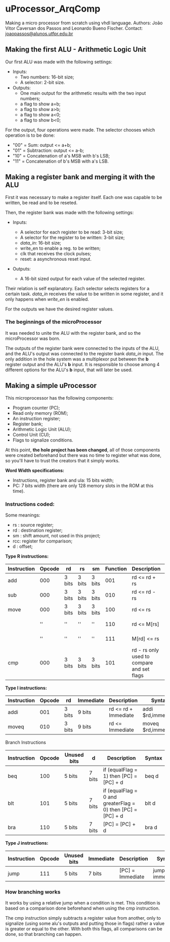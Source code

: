 # uProcessor_ArqComp

Making a micro processor from scratch using vhdl language.
Authors: João Vitor Caversan dos Passos and Leonardo Bueno Fischer.
Contact: joaopassos@alunos.utfpr.edu.br

## Making the first ALU - Arithmetic Logic Unit

Our first ALU was made with the following settings:
 - Inputs:
    - Two numbers: 16-bit size;
    - A selector: 2-bit size.
 - Outputs:
    - One main output for the arithmetic results with the two input numbers;
    - a flag to show a=b;
    - a flag to show a>b;
    - a flag to show a<0;
    - a flag to show b<0;

For the output, four operations were made. The selector chooses which operation is to be done:
 - "00" = Sum: output <= a+b;
 - "01" = Subtraction: output <= a-b;
 - "10" = Concatenation of a's MSB with b's LSB;
 - "11" = Concatenation of b's MSB with a's LSB.


## Making a register bank and merging it with the ALU

First it was necessary to make a register itself. Each one was capable to be written, be read and to be reseted.

Then, the register bank was made with the following settings:
 - Inputs:
    - A selector for each register to be read: 3-bit size;
    - A selector for the register to be written: 3-bit size;
    - *data_in*: 16-bit size;
    - write_en to enable a reg. to be written;
    - clk that receives the clock pulses;
    - reset: a asynchronous reset input.

 - Outputs:
    - A 16-bit sized output for each value of the selected register.

Their relation is self explanatory. Each selector selects registers for a certain task. *data_in* receives the value to be written in some register, and it only happens when *write_en* is enabled.

For the outputs we have the desired register values.

### The beginnings of the microProcessor

It was needed to unite the ALU with the register bank, and so the microProcessor was born.

The outputs of the register bank were connected to the inputs of the ALU, and the ALU's output was connected to the register bank *data_in* input. The only addition in the hole system was a multiplexor put between the __b__ register output and the ALU's __b__ input. It is responsible to choose among 4 different options for the ALU's __b__ input, that will later be used.


## Making a simple uProcessor

This microprocessor has the following components:

 - Program counter (PC);
 - Read only memory (ROM);
 - An instruction register;
 - Register bank;
 - Arithmetic Logic Unit (ALU);
 - Control Unit (CU);
 - Flags to signalize conditions.

At this point, **the hole project has been changed**, all of those components were created beforehand but there was no time to register what was done, so you'll have to trust the creators that it simply works.

**Word Width specifications:**
 - Instructions, register bank and ula: 15 bits width;
 - PC: 7 bits width (there are only 128 memory slots in the ROM at this time).

### Instructions coded:

Some meanings:

 - rs : source register;
 - rd : destination register;
 - sm : shift amount, not used in this project;
 - rcc: register for comparison;
 - d  : offset;

**Type R instructions:**

| Instruction | Opcode |   rd   |   rs   |   sm   | Function |     Description                            |    Syntax    |
|-------------|--------|--------|--------|--------|----------|--------------------------------------------|--------------|
| add         | 000    | 3 bits | 3 bits | 3 bits | 001      | rd <= rd + rs                              | add $rd,$rs  |
| sub         | 000    | 3 bits | 3 bits | 3 bits | 010      | rd <= rd - rs                              | sub $rd,$rs  |
| move        | 000    | 3 bits | 3 bits | 3 bits | 100      | rd <= rs                                   | move $rd,$rs |
|             |  ''    |   ''   |   ''   |   ''   | 110      | rd <= M[rs]                                | move $rd,#$rs|
|             |  ''    |   ''   |   ''   |   ''   | 111      | M[rd] <= rs                                | move #$rd,$rs|
| cmp         | 000    | 3 bits | 3 bits | 3 bits | 101      | rd - rs only used to compare and set flags | cmp $rd,$rs  |

**Type I instructions:**

| Instruction | Opcode |   rd   |  Immediate |         Description                     |        Syntax       |
|-------------|--------|--------|------------|-----------------------------------------|---------------------|
| addi        | 001    | 3 bits |  9 bits    | rd <= rd + Immediate                    | addi $rd,immediate  |
| moveq       | 010    | 3 bits |  9 bits    | rd <= Immediate                         | moveq $rd,immediate |

Branch Instructions

| Instruction | Opcode | Unused bits |     d     |                       Description                          | Syntax |
|-------------|--------|-------------|-----------|------------------------------------------------------------|--------|
| beq         | 100    |    5 bits   |  7 bits   | if (equalFlag = 1) then [PC] = [PC] + d                    |  beq d |
| blt         | 101    |    5 bits   |  7 bits   | if (equalFlag = 0 and greaterFlag = 0) then [PC] = [PC] + d|  blt d |
| bra         | 110    |    5 bits   |  7 bits   | [PC] = [PC] + d                                            |  bra d |

**Type J instructions:**

| Instruction | Opcode | Unused bits |   Immediate   |    Description   |    Syntax      |
|-------------|--------|-------------|---------------|------------------|----------------|
| jump        | 111    |    5 bits   |    7 bits     | [PC] = Immediate | jump immediate |

### How branching works

It works by using a relative jump when a condition is met. This condition is based on a comparison done beforehand when using the cmp instruction.

The cmp instruction simply subtracts a register value from another, only to signalize (using some alu's outputs and putting those in flags) rather a value is greater or equal to the other. With both this flags, all comparisons can be done, so that branching can happen.